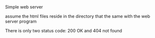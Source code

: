 Simple web server


assume the html files reside in the directory
that the same with the web server program

There is only two status code: 200 OK and 404 not found
